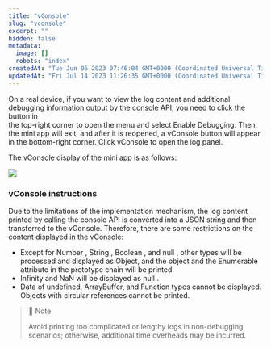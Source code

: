 ```yaml
---
title: "vConsole"
slug: "vconsole"
excerpt: ""
hidden: false
metadata: 
  image: []
  robots: "index"
createdAt: "Tue Jun 06 2023 07:46:04 GMT+0000 (Coordinated Universal Time)"
updatedAt: "Fri Jul 14 2023 11:26:35 GMT+0000 (Coordinated Universal Time)"
---
```

On a real device, if you want to view the log content and additional debugging information output by the console API, you need to click the button in  
the top-right corner to open the menu and select Enable Debugging. Then, the mini app will exit, and after it is reopened, a vConsole button will appear in the bottom-right corner. Click vConsole to open the log panel.

The vConsole display of the mini app is as follows:

![](https://files.readme.io/cd81523-vConsole.png)

### vConsole instructions

Due to the limitations of the implementation mechanism, the log content printed by calling the console API is converted into a JSON string and then transferred to the vConsole. Therefore, there are some restrictions on the content displayed in the vConsole:

- Except for Number , String , Boolean , and null , other types will be processed and displayed as Object, and the object and the Enumerable  
  attribute in the prototype chain will be printed.
- Infinity and NaN will be displayed as null .
- Data of undefined, ArrayBuffer, and Function types cannot be displayed.  
  Objects with circular references cannot be printed.

> 📘 Note
> 
> Avoid printing too complicated or lengthy logs in non-debugging scenarios; otherwise, additional time overheads may be incurred.
